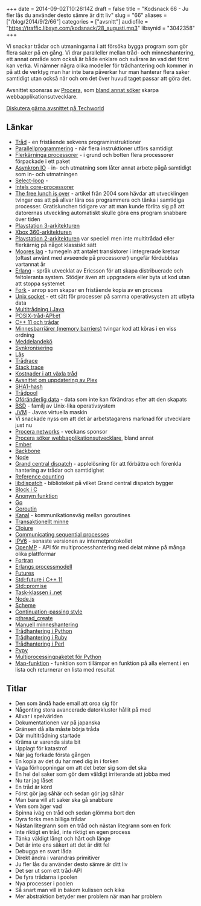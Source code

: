 +++
date = 2014-09-02T10:26:14Z
draft = false
title = "Kodsnack 66 - Ju fler lås du använder desto sämre är ditt liv"
slug = "66"
aliases = ["/blog/2014/9/2/66"]
categories = ["avsnitt"]
audiofile = "https://traffic.libsyn.com/kodsnack/28_augusti.mp3"
libsynid = "3042358"
+++

Vi snackar trådar och utmaningarna i att försöka bygga program som gör flera saker på en gång. Vi drar paralleller mellan tråd- och minneshantering, ett annat område som också är både enklare och svårare än vad det först kan verka. Vi nämner några olika modeller för trådhantering och kommer in på att de verktyg man har inte bara påverkar hur man hanterar flera saker samtidigt utan också när och om det över huvud taget passar att göra det.

Avsnittet sponsras av [Procera](http://www.proceranetworks.com/index.php), som [bland annat söker](http://bit.ly/proceranetworks) skarpa webbapplikationsutvecklare.

[Diskutera gärna avsnittet på Techworld](http://techworld.idg.se/2.2524/1.580138/)

## Länkar ##
* [Tråd](http://en.wikipedia.org/wiki/Thread_%28computing%29) - en fristående sekvens programinstruktioner
* [Parallellprogrammering](http://en.wikipedia.org/wiki/Parallel_computing) - när flera instruktioner utförs samtidigt
* [Flerkärninga processorer](http://en.wikipedia.org/wiki/Multi-core_processor) - i grund och botten flera processorer förpackade i ett paket
* [Asynkron IO](http://en.wikipedia.org/wiki/Asynchronous_I/O) - in- och utmatning som låter annat arbete pågå samtidigt som in- och utmatningen
* [Select-loop](http://en.wikipedia.org/wiki/Asynchronous_I/O#Select.28.2Fpoll.29_loops) - 
* [Intels core-processorer](http://en.wikipedia.org/wiki/Intel_Core)
* [The free lunch is over](http://www.gotw.ca/publications/concurrency-ddj.htm) - artikel från 2004 som hävdar att utvecklingen tvingar oss att på allvar lära oss programmera och tänka i samtidiga processer. Gratislunchen tidigare var att man kunde förlita sig på att datorernas utveckling automatiskt skulle göra ens program snabbare över tiden
* [Playstation 3-arkitekturen](http://en.wikipedia.org/wiki/PlayStation_3_technical_specifications)
* [Xbox 360-arkitekturen](http://en.wikipedia.org/wiki/Xbox_360_technical_specifications)
* [Playstation 2-arkitekturen](http://en.wikipedia.org/wiki/Emotion_Engine) var speciell men inte multitrådad eller flerkärnig på något klassiskt sätt
* [Moores lag](http://en.wikipedia.org/wiki/Moore's_law) - tumegeln att antalet transistorer i integrerade kretsar (oftast använt med avseende på processorer) ungefär fördubblas vartannat år
* [Erlang](http://en.wikipedia.org/wiki/Erlang_%28programming_language%29) - språk utvecklat av Ericsson för att skapa distribuerade och feltoleranta system. Stödjer även att uppgradera eller byta ut kod utan att stoppa systemet
* [Fork](http://en.wikipedia.org/wiki/Fork_%28system_call%29) - anrop som skapar en fristående kopia av en process
* [Unix socket](http://en.wikipedia.org/wiki/Unix_domain_socket) - ett sätt för processer på samma operativsystem att utbyta data
* [Multitrådning i Java](http://en.wikipedia.org/wiki/Java_concurrency)
* [POSIX-tråd-API:et](http://en.wikipedia.org/wiki/POSIX_Threads)
* [C++ 11 och trådar](http://custom-software-blog.com/2014/02/13/multi-threading-c11-standard/)
* [Minnesbarriärer (memory barriers)](http://en.wikipedia.org/wiki/Memory_barrier) tvingar kod att köras i en viss ordning
* [Meddelandekö](http://en.wikipedia.org/wiki/Message_queue)
* [Synkronisering](http://en.wikipedia.org/wiki/Synchronization_%28computer_science%29)
* [Lås](http://en.wikipedia.org/wiki/Lock_%28computer_science%29)
* [Trådrace](http://en.wikipedia.org/wiki/Race_condition)
* [Stack trace](http://en.wikipedia.org/wiki/Stack_trace)
* [Kostnader i att växla tråd](http://blog.tsunanet.net/2010/11/how-long-does-it-take-to-make-context.html)
* [Avsnittet om uppdatering av Plex](https://kodsnack.se/65/)
* [SHA1-hash](http://en.wikipedia.org/wiki/SHA-1#The_SHA-1_hash_function)
* [Trådpool](http://en.wikipedia.org/wiki/Thread_pool_pattern)
* [Oföränderlig data](http://en.wikipedia.org/wiki/Immutable_object) - data som inte kan förändras efter att den skapats
* [BSD](http://en.wikipedia.org/wiki/Berkeley_Software_Distribution) - familj av Unix-lika operativsystem
* [JVM](http://en.wikipedia.org/wiki/Java_virtual_machine) - Javas virtuella maskin
* Vi snackade nyss om att det är arbetstagarens marknad för utvecklare just nu
* [Procera networks](http://www.proceranetworks.com/index.php) - veckans sponsor
* [Procera söker webbapplikationsutvecklare](http://bit.ly/proceranetworks), bland annat
* [Ember](http://emberjs.com)
* [Backbone](http://backbonejs.org)
* [Node](http://nodejs.org)
* [Grand central dispatch](http://en.wikipedia.org/wiki/Grand_Central_Dispatch) - applelösning för att förbättra och förenkla hantering av trådar och samtidighet
* [Reference counting](http://en.wikipedia.org/wiki/Reference_counting)
* [libdispatch](https://libdispatch.macosforge.org) - biblioteket på vilket Grand central dispatch bygger
* [Block i C](http://en.wikipedia.org/wiki/Blocks_%28C_language_extension%29)
* [Anonym funktion](http://en.wikipedia.org/wiki/Anonymous_function)
* [Go](http://golang.org)
* [Goroutin](https://gobyexample.com/goroutines)
* [Kanal](https://gobyexample.com/channels) - kommunikationsväg mellan goroutines
* [Transaktionellt minne](http://en.wikipedia.org/wiki/Transactional_memory)
* [Clojure](http://clojure.org)
* [Communicating sequential processes](http://en.wikipedia.org/wiki/Communicating_sequential_processes)
* [IPV6](http://en.wikipedia.org/wiki/IPv6) - senaste versionen av internetprotokollet
* [OpenMP](http://en.wikipedia.org/wiki/OpenMP) - API för multiprocesshantering med delat minne på många olika plattformar
* [Fortran](http://en.wikipedia.org/wiki/Fortran)
* [Erlangs processmodell](http://learnyousomeerlang.com/the-hitchhikers-guide-to-concurrency)
* [Futures](http://en.wikipedia.org/wiki/Futures_and_promises)
* [Std::future i C++ 11](http://en.cppreference.com/w/cpp/thread/future)
* [Std::promise](http://en.cppreference.com/w/cpp/thread/promise)
* [Task-klassen i .net](http://msdn.microsoft.com/en-us/library/system.threading.tasks.task%28v=vs.110%29.aspx)
* [Node.js](http://nodejs.org)
* [Scheme](http://en.wikipedia.org/wiki/Scheme_%28programming_language%29)
* [Continuation-passing style](http://en.wikipedia.org/wiki/Continuation-passing_style)
* [pthread_create](http://pubs.opengroup.org/onlinepubs/7908799/xsh/pthread_create.html)
* [Manuell minneshantering](http://en.wikipedia.org/wiki/Manual_memory_management)
* [Trådhantering i Python](http://stackoverflow.com/questions/2846653/python-multithreading-for-dummies)
* [Trådhantering i Ruby](http://stackoverflow.com/questions/56087/does-ruby-have-real-multithreading)
* [Trådhantering i Perl](http://docstore.mik.ua/orelly/perl/prog3/ch17_02.htm)
* [Pypy](http://pypy.org)
* [Multiprocessingpaketet för Python](http://pymotw.com/2/multiprocessing/index.html)
* [Map-funktion](http://en.wikipedia.org/wiki/Map_%28higher-order_function%29) - funktion som tillämpar en funktion på alla element i en lista och returnerar en lista med resultat

## Titlar ##
* Den som ändå hade email att oroa sig för
* Någonting stora avancerade datorkluster hållit på med
* Allvar i spelvärlden
* Dokumentationen var på japanska
* Gränsen då alla måste börja tråda
* Där multitrådning startade
* Kräma ur varenda sista bit
* Upplagt för katastrof
* När jag forkade första gången
* En kopia av det du har med dig in i forken
* Vaga förhoppningar om att det beter sig som det ska
* En hel del saker som gör dem väldigt irriterande att jobba med
* Nu tar jag låset
* En tråd är körd
* Först gör jag såhär och sedan gör jag såhär
* Man bara vill att saker ska gå snabbare
* Vem som äger vad
* Spinna iväg en tråd och sedan glömma bort den
* Dyra forks men billiga trådar
* Nästan litegrann som en tråd och nästan litegrann som en fork
* Inte riktigt en tråd, inte riktigt en egen process
* Tänka väldigt långt och hårt och länge
* Det är inte ens säkert att det är ditt fel
* Debugga en svart låda
* Direkt ändra i varandras primitiver
* Ju fler lås du använder desto sämre är ditt liv
* Det ser ut som ett tråd-API
* De fyra trådarna i poolen
* Nya processer i poolen
* Så snart man vill in bakom kulissen och kika
* Mer abstraktion betyder mer problem när man har problem
